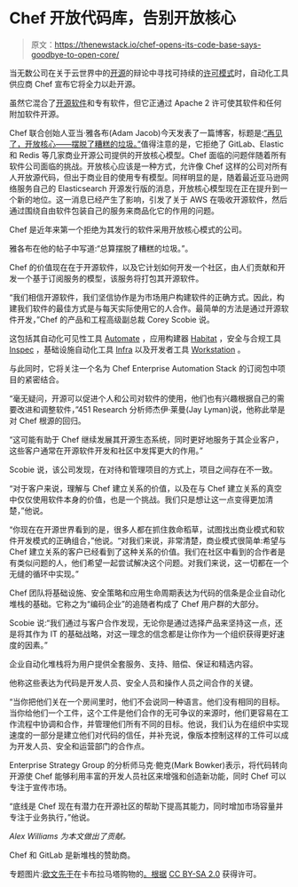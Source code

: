 # Chef 开放代码库，告别开放核心

> 原文：<https://thenewstack.io/chef-opens-its-code-base-says-goodbye-to-open-core/>

当无数公司在关于云世界中的[开源](https://thenewstack.io/2019-the-clouds-impact-on-open-source/)的辩论中寻找可持续的[许可模式](https://thenewstack.io/timescale-updates-time-series-database-enters-multilicense-fray/)时，自动化工具供应商 Chef 宣布它将全力以赴开源。

虽然它混合了[开源软件](https://github.com/chef)和专有软件，但它正通过 Apache 2 许可使其软件和任何附加软件开源。

Chef 联合创始人亚当·雅各布(Adam Jacob)今天发表了一篇博客，标题是:[“再见了，开放核心——摆脱了糟糕的垃圾。”](https://medium.com/@adamhjk/goodbye-open-core-good-riddance-to-bad-rubbish-ae3355316494)值得注意的是，它拒绝了 GitLab、Elastic 和 Redis 等几家商业开源公司提供的开放核心模型。Chef 面临的问题伴随着所有软件公司面临的挑战。开放核心应该是一种方式，允许像 Chef 这样的公司对所有人开放源代码，但出于商业目的使用专有模型。同样明显的是，随着最近亚马逊网络服务自己的 Elasticsearch 开源发行版的消息，开放核心模型现在正在提升到一个新的地位。这一消息已经产生了影响，引发了关于 AWS 在吸收开源软件，然后通过围绕自由软件包装自己的服务来商品化它的作用的问题。

Chef 是近年来第一个拒绝为其发行的软件采用开放核心模式的公司。

雅各布在他的帖子中写道:“总算摆脱了糟糕的垃圾。”。

Chef 的价值现在在于开源软件，以及它计划如何开发一个社区，由人们贡献和开发一个基于订阅服务的模型，该服务将打包其开源软件。

“我们相信开源软件，我们坚信协作是为市场用户构建软件的正确方式。因此，构建我们软件的最佳方式是与每天实际使用它的人合作。最简单的方法是通过开源软件开发，”Chef 的产品和工程高级副总裁 Corey Scobie 说。

这包括其自动化可见性工具 [Automate](https://www.chef.io/products/automate/) ，应用构建器 [Habitat](https://www.chef.io/products/chef-habitat/) ，安全与合规工具 [Inspec](https://www.chef.io/products/chef-inspec/) ，基础设施自动化工具 [Infra](https://docs.chef.io/chef_overview.html) 以及开发者工具 [Workstation](https://www.chef.sh/) 。

与此同时，它将关注一个名为 Chef Enterprise Automation Stack 的订阅包中项目的紧密结合。

“毫无疑问，开源可以促进个人和公司对软件的使用，他们也有兴趣根据自己的需要改进和调整软件，”451 Research 分析师杰伊·莱曼(Jay Lyman)说，他称此举是对 Chef 根源的回归。

“这可能有助于 Chef 继续发展其开源生态系统，同时更好地服务于其企业客户，这些客户通常在开源软件开发和社区中发挥更大的作用。”

Scobie 说，该公司发现，在对待和管理项目的方式上，项目之间存在不一致。

“对于客户来说，理解与 Chef 建立关系的价值，以及在与 Chef 建立关系的真空中仅仅使用软件本身的价值，也是一个挑战。我们只是想让这一点变得更加清楚，”他说。

“你现在在开源世界看到的是，很多人都在抓住救命稻草，试图找出商业模式和软件开发模式的正确组合，”他说。“对我们来说，非常清楚，商业模式很简单:希望与 Chef 建立关系的客户已经看到了这种关系的价值。我们在社区中看到的合作者是有类似问题的人，他们希望一起尝试解决这个问题。对我们来说，这一切都在一个无缝的循环中实现。”

Chef 团队将基础设施、安全策略和应用生命周期表达为代码的信条是企业自动化堆栈的基础。它称之为“编码企业”的追随者构成了 Chef 用户群的大部分。

Scobie 说:“我们通过与客户合作发现，无论你是通过选择产品来坚持这一点，还是将其作为 IT 的基础战略，对这一理念的信念都是让你作为一个组织获得更好速度的因素。”

企业自动化堆栈将为用户提供全套服务、支持、赔偿、保证和精选内容。

他称这些表达为代码是开发人员、安全人员和操作人员之间合作的关键。

“当你把他们关在一个房间里时，他们不会说同一种语言。他们没有相同的目标。当你给他们一个工件，这个工件是他们合作的无可争议的来源时，他们更容易在工作流程中协调和合作，并管理他们所有不同的目标。他说，我们认为在组织中实现速度的一部分是建立他们对代码的信任，并补充说，像版本控制这样的工件可以成为开发人员、安全和运营部门的合作点。

Enterprise Strategy Group 的分析师马克·鲍克(Mark Bowker)表示，将代码转向开源使 Chef 能够利用丰富的开发人员社区来增强和创造新功能，同时 Chef 可以专注于宣传市场。

“底线是 Chef 现在有潜力在开源社区的帮助下提高其能力，同时增加市场容量并专注于业务执行，”他说。

*Alex Williams 为本文做出了贡献。*

Chef 和 GitLab 是新堆栈的赞助商。

专题图片:[欧文先于](https://www.flickr.com/photos/oprior/)在卡布拉马塔购物的[。根据](https://www.flickr.com/photos/oprior/7115542/in/photolist-CtcL-48Fh4Z-cDXeHb-pQd7U1-qXk7DN-dkASRi-dioBt3-31iYY-85Dkkg-q3Qjet-bVPAK-dioMB5-8PDU4S-2irMgQ-oh5U7J-6SHp7T-7fsgxQ-dioDZv-7foqpg-9wxPdW-bVzH64-4o1c3U-qH4Jv7-bVzHs6-aCdzV-qH4NQj-6gStCk-7fs4Rh-5bPfZg-8AQCAS-9b5RLZ-ebuCEd-qXmwZE-9dSwC5-bVzCyM-Ha84j8-dzVVub-qH4MfA-pMowfW-9Y7ZZs-7rdhMH-bSTp3a-4BuNDw-RSFiz2-9rTh6Q-dioMSy-FS3cTR-ccWUjG-q3BXQN-8RmS2R) [CC BY-SA 2.0](https://creativecommons.org/licenses/by/2.0/) 获得许可。

<svg xmlns:xlink="http://www.w3.org/1999/xlink" viewBox="0 0 68 31" version="1.1"><title>Group</title> <desc>Created with Sketch.</desc></svg>